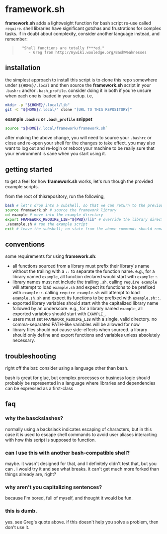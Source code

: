 # framework.sh

**framework.sh** adds a lightweight function for bash script re-use called
`require`.  shell libraries have significant gotchas and frustrations for
complex tasks.  if in doubt about complexity, consider another language instead,
and remember:

>       "Shell functions are totally f***ed."
>          - Greg from http://mywiki.wooledge.org/BashWeaknesses

## installation

the simplest approach to install this script is to clone this repo somewhere
under `${HOME}/.local` and then source the **framework.sh** script in your
`.bashrc` and/or `.bash_profile`. consider doing it in both if you're unsure
when each one is loaded in your setup.  i.e,

```bash
mkdir -p "${HOME}/.local/lib"
git -C "${HOME}/.local/" clone "[URL TO THIS REPOSITORY]"
```

**example `.bashrc` or `.bash_profile` snippet**
```bash
source "${HOME}/.local/framework/framework.sh`
```

after making the above change, you will need to source your `.bashrc` or close
and re-open your shell for the changes to take effect.  you may also want to log
out and re-login or reboot your machine to be really sure that your environment
is sane when you start using it.

## getting started

to get a feel for how **framework.sh** works, let's run though the provided example
scripts.

from the root of thisrepository, run the following,
```bash
bash # let's drop into a subshell, so that we can return to the previous state easily
source framework.sh # source the framework library
cd example # move into the example directory
export FRAMEWORK_REQUIRE_LIB="${PWD}/lib" # override the library directory for this example
./example.sh # run the example script
exit # leave the subshell; no state from the above commands should remain
```

## conventions

some requirements for using **framework.sh**:
- all functions sourced from a library must prefix their library's name without
  the trailing with a `::` to separate the function name.  e.g., for a library
  named  `example`, all function declared would start with `example::`.
- library names must not include the trailing `.sh`.  calling `require example`
  will attempt to load `example.sh` and expect its functions to be prefixed with
  `example::`.  calling `require example.sh` will attempt to load
  `example.sh.sh` and expect its functions to be prefixed with `example.sh::`.
- exported library variables should start with the capitalized library name
  followed by an underscore.  e.g., for a library named `example`, all exported
  variables should start with `EXAMPLE_`.
- users must set `FRAMEWORK_REQUIRE_LIB` with a single, valid directory. no
  comma-separated PATH-like variables will be allowed for now
- library files should not cause side-effects when sourced.  a library should
  only define and export functions and variables unless absolutely necessary.

## troubleshooting

right off the bat: consider using a language other than bash.

bash is great for glue, but complex processes or business logic should
probably be represented in a language where libraries and dependencies can be
expressed as a first-class

## faq

### why the basckslashes?

normally using a backslack indicates escaping of characters, but in this case
it is used to escape shell commands to avoid user aliases interacting with how
this script is supposed to function.

### can I use this with another bash-compatible shell?

maybe.  it wasn't designed for that, and I definitely didn't test that, but you
can .  i would try it and see what breaks.  it can't get much more forked than
things already are, right?

### why aren't you capitalizing sentences?

because I'm bored, full of myself, and thought it would be fun.

### this is dumb.

yes.  see Greg's quote above.  if this doesn't help you solve a problem, then
don't use it.
